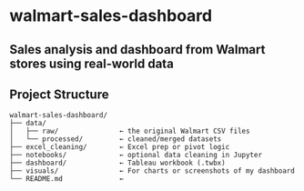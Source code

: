 # walmart-sales-dashboard
Sales analysis and dashboard from Walmart stores using real-world data
--
## Project Structure
```
walmart-sales-dashboard/
├── data/
│   ├── raw/               ← the original Walmart CSV files
│   └── processed/         ← cleaned/merged datasets
├── excel_cleaning/        ← Excel prep or pivot logic
├── notebooks/             ← optional data cleaning in Jupyter
├── dashboard/             ← Tableau workbook (.twbx)
├── visuals/               ← For charts or screenshots of my dashboard
└── README.md              ← 
```
